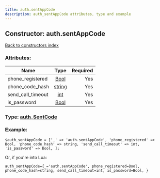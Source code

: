 ```yaml
---
title: auth.sentAppCode
description: auth_sentAppCode attributes, type and example
---
```

## Constructor: auth.sentAppCode  
[Back to constructors index](index.md)



### Attributes:

| Name     |    Type       | Required |
|----------|:-------------:|---------:|
|phone\_registered|[Bool](../types/Bool.md) | Yes|
|phone\_code\_hash|[string](../types/string.md) | Yes|
|send\_call\_timeout|[int](../types/int.md) | Yes|
|is\_password|[Bool](../types/Bool.md) | Yes|



### Type: [auth\_SentCode](../types/auth_SentCode.md)


### Example:

```
$auth_sentAppCode = ['_' => 'auth.sentAppCode', 'phone_registered' => Bool, 'phone_code_hash' => string, 'send_call_timeout' => int, 'is_password' => Bool, ];
```  

Or, if you're into Lua:  


```
auth_sentAppCode={_='auth.sentAppCode', phone_registered=Bool, phone_code_hash=string, send_call_timeout=int, is_password=Bool, }

```


